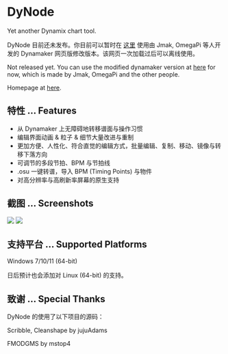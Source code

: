 # DyNode

Yet another Dynamix chart tool.

DyNode 目前还未发布。你目前可以暂时在 [这里](https://dym.iorinn.moe/app/src) 使用由 Jmak, OmegaPi 等人开发的 Dynamaker 网页版修改版本。该网页一次加载过后可以离线使用。

Not released yet. You can use the modified dynamaker version at [here](https://dym.iorinn.moe/app/src) for now, which is made by Jmak, OmegaPi and the other people.

Homepage at [here](https://dyn.iorinn.moe).


## 特性 ... Features

* 从 Dynamaker 上无障碍地转移谱面与操作习惯
* 编辑界面动画 & 粒子 & 细节大量改进与重制
* 更加方便、人性化、符合直觉的编辑方式，批量编辑、复制、移动、镜像与转移下落方向
* 可调节的多段节拍、BPM 与节拍线
* .osu 一键转谱，导入 BPM (Timing Points) 与物件
* 对高分辨率与高刷新率屏幕的原生支持

## 截图 ... Screenshots

![](https://user-images.githubusercontent.com/31349569/176003151-8116cf11-d7ca-4d25-bdd0-6e199987da1c.png)
![](https://user-images.githubusercontent.com/31349569/176004671-f93cb3cd-a294-46c9-9365-2af913dc95e3.png)



## 支持平台 ... Supported Platforms

Windows 7/10/11 (64-bit)

日后预计也会添加对 Linux (64-bit) 的支持。

## 致谢 ... Special Thanks

DyNode 的使用了以下项目的源码：

Scribble, Cleanshape by jujuAdams

FMODGMS by mstop4
